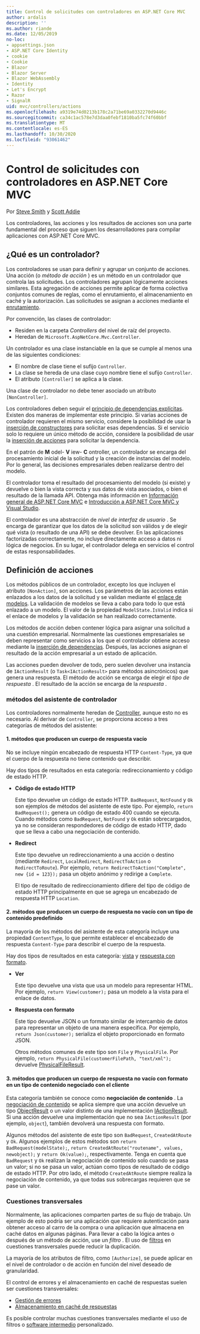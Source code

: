 ```yaml
---
title: Control de solicitudes con controladores en ASP.NET Core MVC
author: ardalis
description: ''
ms.author: riande
ms.date: 12/05/2019
no-loc:
- appsettings.json
- ASP.NET Core Identity
- cookie
- Cookie
- Blazor
- Blazor Server
- Blazor WebAssembly
- Identity
- Let's Encrypt
- Razor
- SignalR
uid: mvc/controllers/actions
ms.openlocfilehash: a9319e74d0213b178c2a71be69a0332270d9446c
ms.sourcegitcommit: ca34c1ac578e7d3daa0febf1810ba5fc74f60bbf
ms.translationtype: MT
ms.contentlocale: es-ES
ms.lasthandoff: 10/30/2020
ms.locfileid: "93061462"
---
```

# <a name="handle-requests-with-controllers-in-aspnet-core-mvc"></a>Control de solicitudes con controladores en ASP.NET Core MVC

Por [Steve Smith](https://ardalis.com/) y [Scott Addie](https://github.com/scottaddie)

Los controladores, las acciones y los resultados de acciones son una parte fundamental del proceso que siguen los desarrolladores para compilar aplicaciones con ASP.NET Core MVC.

## <a name="what-is-a-controller"></a>¿Qué es un controlador?

Los controladores se usan para definir y agrupar un conjunto de acciones. Una acción (o *método de acción* ) es un método en un controlador que controla las solicitudes. Los controladores agrupan lógicamente acciones similares. Esta agregación de acciones permite aplicar de forma colectiva conjuntos comunes de reglas, como el enrutamiento, el almacenamiento en caché y la autorización. Las solicitudes se asignan a acciones mediante el [enrutamiento](xref:mvc/controllers/routing).

Por convención, las clases de controlador:

* Residen en la carpeta *Controllers* del nivel de raíz del proyecto.
* Heredan de `Microsoft.AspNetCore.Mvc.Controller`.

Un controlador es una clase instanciable en la que se cumple al menos una de las siguientes condiciones:

* El nombre de clase tiene el sufijo `Controller`.
* La clase se hereda de una clase cuyo nombre tiene el sufijo `Controller`.
* El atributo `[Controller]` se aplica a la clase.

Una clase de controlador no debe tener asociado un atributo `[NonController]`.

Los controladores deben seguir el [principio de dependencias explícitas](/dotnet/standard/modern-web-apps-azure-architecture/architectural-principles#explicit-dependencies). Existen dos maneras de implementar este principio. Si varias acciones de controlador requieren el mismo servicio, considere la posibilidad de usar la [inserción de constructores](xref:mvc/controllers/dependency-injection#constructor-injection) para solicitar esas dependencias. Si el servicio solo lo requiere un único método de acción, considere la posibilidad de usar la [inserción de acciones](xref:mvc/controllers/dependency-injection#action-injection-with-fromservices) para solicitar la dependencia.

En el patrón de **M** odel- **V** iew- **C** ontroller, un controlador se encarga del procesamiento inicial de la solicitud y la creación de instancias del modelo. Por lo general, las decisiones empresariales deben realizarse dentro del modelo.

El controlador toma el resultado del procesamiento del modelo (si existe) y devuelve o bien la vista correcta y sus datos de vista asociados, o bien el resultado de la llamada API. Obtenga más información en [Información general de ASP.NET Core MVC](xref:mvc/overview) e [Introducción a ASP.NET Core MVC y Visual Studio](xref:tutorials/first-mvc-app/start-mvc).

El controlador es una abstracción de *nivel de interfaz de usuario* . Se encarga de garantizar que los datos de la solicitud son válidos y de elegir qué vista (o resultado de una API) se debe devolver. En las aplicaciones factorizadas correctamente, no incluye directamente acceso a datos ni lógica de negocios. En su lugar, el controlador delega en servicios el control de estas responsabilidades.

## <a name="defining-actions"></a>Definición de acciones

Los métodos públicos de un controlador, excepto los que incluyen el atributo `[NonAction]`, son acciones. Los parámetros de las acciones están enlazados a los datos de la solicitud y se validan mediante el [enlace de modelos](xref:mvc/models/model-binding). La validación de modelos se lleva a cabo para todo lo que está enlazado a un modelo. El valor de la propiedad `ModelState.IsValid` indica si el enlace de modelos y la validación se han realizado correctamente.

Los métodos de acción deben contener lógica para asignar una solicitud a una cuestión empresarial. Normalmente las cuestiones empresariales se deben representar como servicios a los que el controlador obtiene acceso mediante la [inserción de dependencias](xref:mvc/controllers/dependency-injection). Después, las acciones asignan el resultado de la acción empresarial a un estado de aplicación.

Las acciones pueden devolver de todo, pero suelen devolver una instancia de `IActionResult` (o `Task<IActionResult>` para métodos asincrónicos) que genera una respuesta. El método de acción se encarga de elegir el *tipo de respuesta* . El resultado de la acción se encarga de la *respuesta* .

### <a name="controller-helper-methods"></a>métodos del asistente de controlador

Los controladores normalmente heredan de [Controller](/dotnet/api/microsoft.aspnetcore.mvc.controller), aunque esto no es necesario. Al derivar de `Controller`, se proporciona acceso a tres categorías de métodos del asistente:

#### <a name="1-methods-resulting-in-an-empty-response-body"></a>1. métodos que producen un cuerpo de respuesta vacío

No se incluye ningún encabezado de respuesta HTTP `Content-Type`, ya que el cuerpo de la respuesta no tiene contenido que describir.

Hay dos tipos de resultados en esta categoría: redireccionamiento y código de estado HTTP.

* **Código de estado HTTP**

    Este tipo devuelve un código de estado HTTP. `BadRequest`, `NotFound` y `Ok` son ejemplos de métodos del asistente de este tipo. Por ejemplo, `return BadRequest();` genera un código de estado 400 cuando se ejecuta. Cuando métodos como `BadRequest`, `NotFound` y `Ok` están sobrecargados, ya no se consideran respondedores de código de estado HTTP, dado que se lleva a cabo una negociación de contenido.

* **Redirect**

    Este tipo devuelve un redireccionamiento a una acción o destino (mediante `Redirect`, `LocalRedirect`, `RedirectToAction` o `RedirectToRoute`). Por ejemplo, `return RedirectToAction("Complete", new {id = 123});` pasa un objeto anónimo y redirige a `Complete`.

    El tipo de resultado de redireccionamiento difiere del tipo de código de estado HTTP principalmente en que se agrega un encabezado de respuesta HTTP `Location`.

#### <a name="2-methods-resulting-in-a-non-empty-response-body-with-a-predefined-content-type"></a>2. métodos que producen un cuerpo de respuesta no vacío con un tipo de contenido predefinido

La mayoría de los métodos del asistente de esta categoría incluye una propiedad `ContentType`, lo que permite establecer el encabezado de respuesta `Content-Type` para describir el cuerpo de la respuesta.

Hay dos tipos de resultados en esta categoría: [vista](xref:mvc/views/overview) y [respuesta con formato](xref:web-api/advanced/formatting).

* **Ver**

    Este tipo devuelve una vista que usa un modelo para representar HTML. Por ejemplo, `return View(customer);` pasa un modelo a la vista para el enlace de datos.

* **Respuesta con formato**

    Este tipo devuelve JSON o un formato similar de intercambio de datos para representar un objeto de una manera específica. Por ejemplo, `return Json(customer);` serializa el objeto proporcionado en formato JSON.
    
    Otros métodos comunes de este tipo son `File` y `PhysicalFile`. Por ejemplo, `return PhysicalFile(customerFilePath, "text/xml");` devuelve [PhysicalFileResult](/dotnet/api/microsoft.aspnetcore.mvc.physicalfileresult).

#### <a name="3-methods-resulting-in-a-non-empty-response-body-formatted-in-a-content-type-negotiated-with-the-client"></a>3. métodos que producen un cuerpo de respuesta no vacío con formato en un tipo de contenido negociado con el cliente

Esta categoría también se conoce como **negociación de contenido** . La [negociación de contenido](xref:web-api/advanced/formatting#content-negotiation) se aplica siempre que una acción devuelve un tipo [ObjectResult](/dotnet/api/microsoft.aspnetcore.mvc.objectresult) o un valor distinto de una implementación [IActionResult](/dotnet/api/microsoft.aspnetcore.mvc.iactionresult). Si una acción devuelve una implementación que no sea `IActionResult` (por ejemplo, `object`), también devolverá una respuesta con formato.

Algunos métodos del asistente de este tipo son `BadRequest`, `CreatedAtRoute` y `Ok`. Algunos ejemplos de estos métodos son `return BadRequest(modelState);`, `return CreatedAtRoute("routename", values, newobject);` y `return Ok(value);`, respectivamente. Tenga en cuenta que `BadRequest` y `Ok` realizan la negociación de contenido solo cuando se pasa un valor; si no se pasa un valor, actúan como tipos de resultado de código de estado HTTP. Por otro lado, el método `CreatedAtRoute` siempre realiza la negociación de contenido, ya que todas sus sobrecargas requieren que se pase un valor.

### <a name="cross-cutting-concerns"></a>Cuestiones transversales

Normalmente, las aplicaciones comparten partes de su flujo de trabajo. Un ejemplo de esto podría ser una aplicación que requiere autenticación para obtener acceso al carro de la compra o una aplicación que almacena en caché datos en algunas páginas. Para llevar a cabo la lógica antes o después de un método de acción, use un *filtro* . El uso de [filtros](xref:mvc/controllers/filters) en cuestiones transversales puede reducir la duplicación.

La mayoría de los atributos de filtro, como `[Authorize]`, se puede aplicar en el nivel de controlador o de acción en función del nivel deseado de granularidad.

El control de errores y el almacenamiento en caché de respuestas suelen ser cuestiones transversales:
* [Gestión de errores](xref:mvc/controllers/filters#exception-filters)
* [Almacenamiento en caché de respuestas](xref:performance/caching/response)

Es posible controlar muchas cuestiones transversales mediante el uso de filtros o [software intermedio](xref:fundamentals/middleware/index) personalizado.
